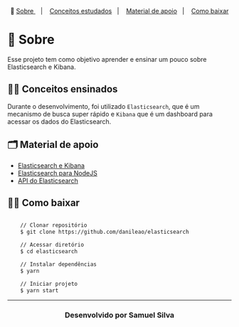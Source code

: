 <p align="center">🎉
  <a href="#-sobre"> Sobre </a>&nbsp;&nbsp;&nbsp;|&nbsp;&nbsp;&nbsp;
  <a href="#-conceitos-ensinados">Conceitos estudados</a>&nbsp;&nbsp;&nbsp;|&nbsp;&nbsp;&nbsp;
  <a href="#-material-de-apoio">Material de apoio</a>&nbsp;&nbsp;&nbsp;|&nbsp;&nbsp;&nbsp;
    <a href="#-como-baixar">Como baixar</a>
</p>

# 🔖 Sobre

Esse projeto tem como objetivo aprender e ensinar um pouco sobre Elasticsearch e Kibana.

## ✍🏻 Conceitos ensinados

Durante o desenvolvimento, foi utilizado `Elasticsearch`, que é um mecanismo de busca super rápido e `Kibana` que é um dashboard para acessar os dados do Elasticsearch.

## 🗂 Material de apoio

- [Elasticsearch e Kibana](https://www.elastic.co/pt/elastic-stack)
- [Elasticsearch para NodeJS](https://www.npmjs.com/package/elasticsearch)
- [API do Elasticsearch](https://www.elastic.co/guide/en/elasticsearch/client/javascript-api/16.x/api-reference.html)

## 👍🏻 Como baixar

```bash

    // Clonar repositório
    $ git clone https://github.com/danileao/elasticsearch

    // Acessar diretório
    $ cd elasticsearch

    // Instalar dependências
    $ yarn

    // Iniciar projeto
    $ yarn start
```

---

  <h3 align="center">Desenvolvido por Samuel Silva </h3>
